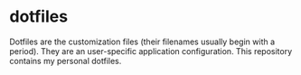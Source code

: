 # dotfiles
Dotfiles are the customization files (their filenames usually begin with a period). They are an user-specific application configuration. This repository contains my personal dotfiles.
